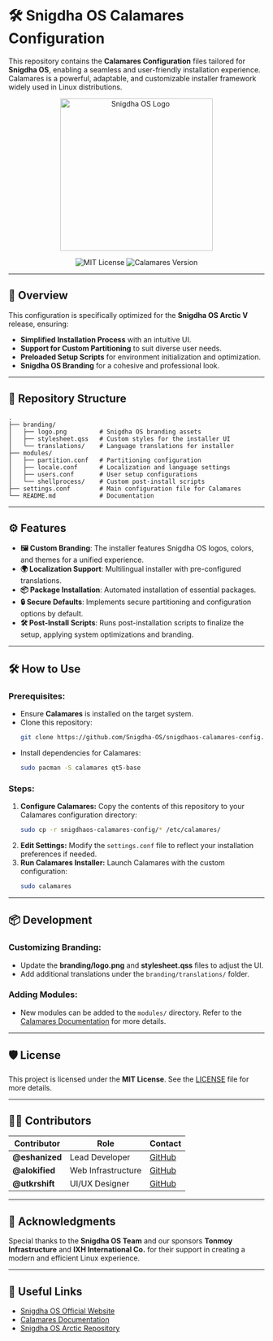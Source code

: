 
# 🛠️ Snigdha OS Calamares Configuration

This repository contains the **Calamares Configuration** files tailored for **Snigdha OS**, enabling a seamless and user-friendly installation experience. Calamares is a powerful, adaptable, and customizable installer framework widely used in Linux distributions. 

<p align="center">
  <img src="https://github.com/user-attachments/assets/01e5b94f-354d-4e9c-a894-af222d0b24cf" alt="Snigdha OS Logo" width="300">
</p>

<div align="center">
  <img alt="MIT License" src="https://img.shields.io/badge/license-MIT-754ffe?style=for-the-badge&logo=book&logoColor=92fe9d">
  <img alt="Calamares Version" src="https://img.shields.io/badge/calamares-3.x-754ffe?style=for-the-badge&logo=linux&logoColor=92fe9d">
</div>

---

## 📜 Overview

This configuration is specifically optimized for the **Snigdha OS Arctic V** release, ensuring:
- **Simplified Installation Process** with an intuitive UI.
- **Support for Custom Partitioning** to suit diverse user needs.
- **Preloaded Setup Scripts** for environment initialization and optimization.
- **Snigdha OS Branding** for a cohesive and professional look.

---

## 📁 Repository Structure

```plaintext
.
├── branding/
│   ├── logo.png         # Snigdha OS branding assets
│   ├── stylesheet.qss   # Custom styles for the installer UI
│   └── translations/    # Language translations for installer
├── modules/
│   ├── partition.conf   # Partitioning configuration
│   ├── locale.conf      # Localization and language settings
│   ├── users.conf       # User setup configurations
│   └── shellprocess/    # Custom post-install scripts
├── settings.conf        # Main configuration file for Calamares
└── README.md            # Documentation
```

---

## ⚙️ Features

- **🖼️ Custom Branding**: The installer features Snigdha OS logos, colors, and themes for a unified experience.
- **🌍 Localization Support**: Multilingual installer with pre-configured translations.
- **📦 Package Installation**: Automated installation of essential packages.
- **🔒 Secure Defaults**: Implements secure partitioning and configuration options by default.
- **🛠️ Post-Install Scripts**: Runs post-installation scripts to finalize the setup, applying system optimizations and branding.

---

## 🛠️ How to Use

### Prerequisites:
- Ensure **Calamares** is installed on the target system.
- Clone this repository:
  ```bash
  git clone https://github.com/Snigdha-OS/snigdhaos-calamares-config.git
  ```
- Install dependencies for Calamares:
  ```bash
  sudo pacman -S calamares qt5-base
  ```

### Steps:
1. **Configure Calamares:**
   Copy the contents of this repository to your Calamares configuration directory:
   ```bash
   sudo cp -r snigdhaos-calamares-config/* /etc/calamares/
   ```
2. **Edit Settings:**
   Modify the `settings.conf` file to reflect your installation preferences if needed.
3. **Run Calamares Installer:**
   Launch Calamares with the custom configuration:
   ```bash
   sudo calamares
   ```

---

## 📦 Development

### Customizing Branding:
- Update the **branding/logo.png** and **stylesheet.qss** files to adjust the UI.
- Add additional translations under the `branding/translations/` folder.

### Adding Modules:
- New modules can be added to the `modules/` directory. Refer to the [Calamares Documentation](https://calamares.io/docs/modules/) for more details.

---

## 🛡️ License

This project is licensed under the **MIT License**. See the [LICENSE](LICENSE) file for more details.

---

## 👨‍💻 Contributors

| Contributor       | Role                      | Contact                                                                                       |
|-------------------|---------------------------|----------------------------------------------------------------------------------------------|
| **@eshanized**    | Lead Developer            | [GitHub](https://github.com/eshanized)                                                      |
| **@alokified**    | Web Infrastructure | [GitHub](https://github.com/alokified)                                                      |
| **@utkrshift**    | UI/UX Designer            | [GitHub](https://github.com/utkrshift)                                                      |

---

## 🌟 Acknowledgments

Special thanks to the **Snigdha OS Team** and our sponsors **Tonmoy Infrastructure** and **IXH International Co.** for their support in creating a modern and efficient Linux experience.

---

## 🔗 Useful Links

- [Snigdha OS Official Website](https://snigdhaos.org)
- [Calamares Documentation](https://calamares.io/docs/)
- [Snigdha OS Arctic Repository](https://github.com/Snigdha-OS/snigdhaos-arctic)
